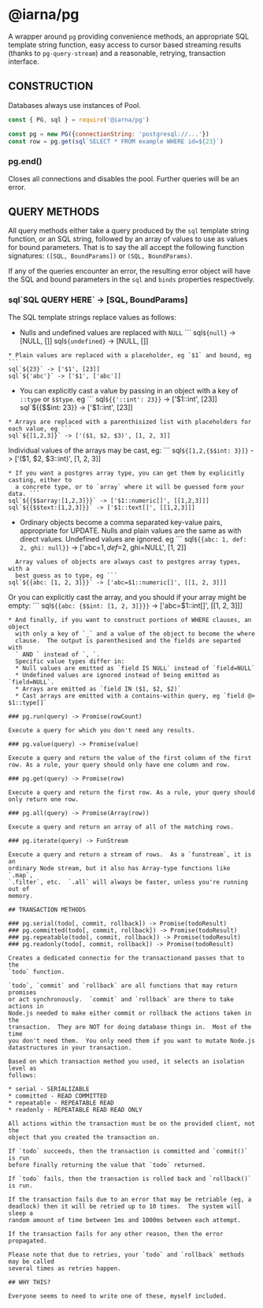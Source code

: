 # @iarna/pg

A wrapper around `pg` providing convenience methods, an appropriate SQL
template string function, easy access to cursor based streaming results
(thanks to `pg-query-stream`) and a reasonable, retrying, transaction
interface.

## CONSTRUCTION

Databases always use instances of Pool.

```js
const { PG, sql } = require('@iarna/pg')

const pg = new PG({connectionString: 'postgresql://...'})
const row = pg.get(sql`SELECT * FROM example WHERE id=${23}`)
```

### pg.end()

Closes all connections and disables the pool.  Further queries will be an
error.

## QUERY METHODS

All query methods either take a query produced by the `sql` template string
function, or an SQL string, followed by an array of values to use as values
for  bound parameters.  That is to say the all accept the following function
signatures: `([SQL, BoundParams])` or `(SQL, BoundParams)`.

If any of the queries encounter an error, the resulting error object will
have the SQL and bound parameters in the `sql` and `binds` properties
respectively.

### sql\`SQL QUERY HERE\` -> [SQL, BoundParams]

The SQL template strings replace values as follows:

* Nulls and undefined values are replaced with `NULL` ```
sql`${null}` -> [NULL, []]
sql`${undefined}` -> [NULL, []]
```
* Plain values are replaced with a placeholder, eg `$1` and bound, eg ```
sql`${23}` -> ['$1', [23]]
sql`${'abc'}` -> ['$1', ['abc']]
```
* You can explicitly cast a value by passing in an object with a key of
  `::type` or `$$type`.  eg ```
sql`${{'::int': 23}}` -> ['$1::int', [23]]
sql`${{$$int: 23}} -> ['$1::int', [23]]
```
* Arrays are replaced with a parenthisized list with placeholders for each value, eg ```
sql`${[1,2,3]}` -> ['($1, $2, $3)', [1, 2, 3]]
```
  Individual values of the arrays may be cast, eg: ```
sql`${[1,2,{$$int: 3}]}` -> ['($1, $2, $3::int)', [1, 2, 3]]
```
* If you want a postgres array type, you can get them by explicitly casting, either to
  a concrete type, or to `array` where it will be guessed form your data. ```
sql`${{$$array:[1,2,3]}}` -> ['$1::numeric[]', [[1,2,3]]]
sql`${{$$text:[1,2,3]}}` -> ['$1::text[]', [[1,2,3]]]
```
* Ordinary objects become a comma separated key-value pairs, appropriate for
  UPDATE.  Nulls and plain values are the same as with direct values.
  Undefined values are ignored.  eg ```
sql`${{abc: 1, def: 2, ghi: null}}` -> ['abc=$1, def=$2, ghi=NULL', [1, 2]]
```
  Array values of objects are always cast to postgres array types, with a
  best guess as to type, eg ```
sql`${{abc: [1, 2, 3]}}` -> ['abc=$1::numeric[]', [[1, 2, 3]]]
```
  Or you can explicitly cast the array, and you should if your array might be empty: ```
sql`${{abc: {$$int: [1, 2, 3]}}}` -> ['abc=$1::int[]', [[1, 2, 3]]]
```
* And finally, if you want to construct portions of WHERE clauses, an object
  with only a key of `_` and a value of the object to become the where
  clause.  The output is parenthesised and the fields are separted with
  ` AND ` instead of `, `.
  Specific value types differ in:
  * Null values are emitted as `field IS NULL` instead of `field=NULL`
  * Undefined values are ignored instead of being emitted as `field=NULL`.
  * Arrays are emitted as `field IN ($1, $2, $2)`
  * Cast arrays are emitted with a contains-within query, eg `field @> $1::type[]`

### pg.run(query) -> Promise(rowCount)

Execute a query for which you don't need any results.

### pg.value(query) -> Promise(value)

Execute a query and return the value of the first column of the first row. As a rule, your query should only have one column and row.

### pg.get(query) -> Promise(row)

Execute a query and return the first row. As a rule, your query should only return one row.

### pg.all(query) -> Promise(Array(row))

Execute a query and return an array of all of the matching rows.

### pg.iterate(query) -> FunStream

Execute a query and return a stream of rows.  As a `funstream`, it is an
ordinary Node stream, but it also has Array-type functions like `.map`,
`.filter`, etc.  `.all` will always be faster, unless you're running out of
memory.

## TRANSACTION METHODS

### pg.serial(todo[, commit, rollback]) -> Promise(todoResult)
### pg.committed(todo[, commit, rollback]) -> Promise(todoResult)
### pg.repeatable(todo[, commit, rollback]) -> Promise(todoResult)
### pg.readonly(todo[, commit, rollback]) -> Promise(todoResult)

Creates a dedicated connectio for the transactionand passes that to the
`todo` function.

`todo`, `commit` and `rollback` are all functions that may return promises
or act synchronously.  `commit` and `rollback` are there to take actions in
Node.js needed to make either commit or rollback the actions taken in the
transaction.  They are NOT for doing database things in.  Most of the time
you don't need them.  You only need them if you want to mutate Node.js
datastructures in your transaction.

Based on which transaction method you used, it selects an isolation level as
follows:

* serial - SERIALIZABLE
* committed - READ COMMITTED
* repeatable - REPEATABLE READ
* readonly - REPEATABLE READ READ ONLY

All actions within the transaction must be on the provided client, not the
object that you created the transaction on.

If `todo` succeeds, then the transaction is committed and `commit()` is run
before finally returning the value that `todo` returned.

If `todo` fails, then the transaction is rolled back and `rollback()` is run.

If the transaction fails due to an error that may be retriable (eg, a
deadlock) then it will be retried up to 10 times.  The system will sleep a
random amount of time between 1ms and 1000ms between each attempt.

If the transaction fails for any other reason, then the error propagated.

Please note that due to retries, your `todo` and `rollback` methods may be called
several times as retries happen.

## WHY THIS?

Everyone seems to need to write one of these, myself included. 
